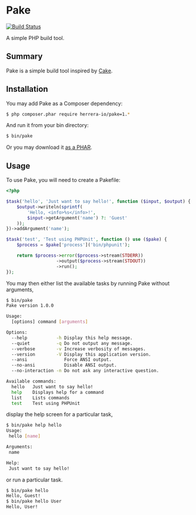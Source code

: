 Pake
====

[![Build Status](https://travis-ci.org/herrera-io/php-pake.png?branch=master)](https://travis-ci.org/herrera-io/php-pake)

A simple PHP build tool.

Summary
-------

Pake is a simple build tool inspired by [Cake](http://coffeescript.org/documentation/docs/cake.html).

Installation
------------

You may add Pake as a Composer dependency:

```sh
$ php composer.phar require herrera-io/pake=1.*
```

And run it from your bin directory:

```sh
$ bin/pake
```

Or you may download it [as a PHAR](https://bitbucket.org/kherge/php-pake/downloads/pake-1.0.0.phar).

Usage
-----

To use Pake, you will need to create a Pakefile:

```php
<?php

$task('hello', 'Just want to say hello!', function ($input, $output) {
    $output->writeln(sprintf(
        'Hello, <info>%s</info>!',
        $input->getArgument('name') ?: 'Guest'
    ));
})->addArgument('name');

$task('test', 'Test using PHPUnit', function () use ($pake) {
    $process = $pake['process']('bin/phpunit');

    return $process->error($process->stream(STDERR))
                   ->output($process->stream(STDOUT))
                   ->run();
});
```

You may then either list the available tasks by running Pake without arguments,

```sh
$ bin/pake
Pake version 1.0.0

Usage:
  [options] command [arguments]

Options:
  --help           -h Display this help message.
  --quiet          -q Do not output any message.
  --verbose        -v Increase verbosity of messages.
  --version        -V Display this application version.
  --ansi              Force ANSI output.
  --no-ansi           Disable ANSI output.
  --no-interaction -n Do not ask any interactive question.

Available commands:
  hello   Just want to say hello!
  help    Displays help for a command
  list    Lists commands
  test    Test using PHPUnit
```

display the help screen for a particular task,

```sh
$ bin/pake help hello
Usage:
 hello [name]

Arguments:
 name

Help:
 Just want to say hello!

```

or run a particular task.

```sh
$ bin/pake hello
Hello, Guest!
$ bin/pake hello User
Hello, User!
```